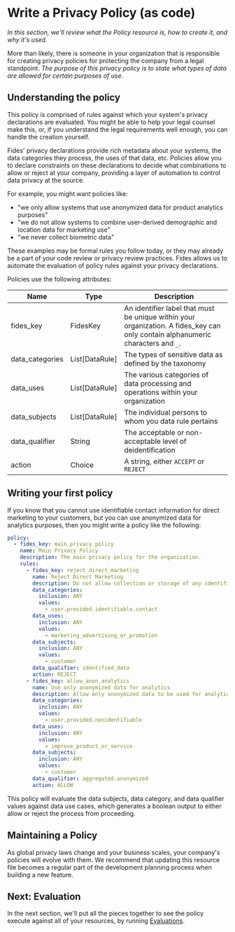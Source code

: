 # Write a Privacy Policy (as code)

_In this section, we'll review what the Policy resource is, how to create it, and why it's used._

More than likely, there is someone in your organization that is responsible for creating privacy policies for protecting the company from a legal standpoint. *The purpose of this privacy policy is to state what types of data are allowed for certain purposes of use.*

## Understanding the policy

This policy is comprised of rules against which your system's privacy declarations are evaluated. You might be able to help your legal counsel make this, or, if you understand the legal requirements well enough, you can handle the creation yourself.

Fides' privacy declarations provide rich metadata about your systems, the data categories they process, the uses of that data, etc. Policies allow you to declare constraints on these declarations to decide what combinations to allow or reject at your company, providing a layer of automation to control data privacy at the source.

For example, you might want policies like:

* "we only allow systems that use anonymized data for product analytics purposes"
* "we do not allow systems to combine user-derived demographic and location data for marketing use"
* "we never collect biometric data"

These examples may be formal rules you follow today, or they may already be a part of your code review or privacy review practices. Fides allows us to automate the evaluation of policy rules against your privacy declarations.

Policies use the following attributes:

| Name | Type | Description |
| --- | --- | --- |
| fides_key | FidesKey | An identifier label that must be unique within your organization. A fides_key can only contain alphanumeric characters and `_`. |
| data_categories | List[DataRule] | The types of sensitive data as defined by the taxonomy |
| data_uses | List[DataRule] | The various categories of data processing and operations within your organization |
| data_subjects | List[DataRule] | The individual persons to whom you data rule pertains |
| data_qualifier | String | The acceptable or non-acceptable level of deidentification |
| action | Choice | A string, either `ACCEPT` or `REJECT` |

## Writing your first policy

If you know that you cannot use identifiable contact information for direct marketing to your customers, but you can use anonymized data for analytics purposes, then you might write a policy like the following:

```yaml
policy:
  - fides_key: main_privacy_policy
    name: Main Privacy Policy
    description: The main privacy policy for the organization.
    rules:
      - fides_key: reject_direct_marketing
        name: Reject Direct Marketing
        description: Do not allow collection or storage of any identifiable contact info to use for marketing.
        data_categories:
          inclusion: ANY
          values:
            - user.provided.identifiable.contact
        data_uses:
          inclusion: ANY
          values:
            - marketing_advertising_or_promotion
        data_subjects:
          inclusion: ANY
          values:
            - customer
        data_qualifier: identified_data
        action: REJECT
      - fides_key: allow_anon_analytics
        name: Use only anonymized data for analytics
        description: Allow only anonymized data to be used for analytics purposes.
        data_categories:
          inclusion: ANY
          values:
            - user.provided.nonidentifiable
        data_uses:
          inclusion: ANY
          values:
            - improve_product_or_service
        data_subjects:
          inclusion: ANY
          values:
            - customer
        data_qualifier: aggregated.anonymized
        action: ALLOW
```

This policy will evaluate the data subjects, data category, and data qualifier values against data use cases, which generates a boolean output to either allow or reject the process from proceeding.

## Maintaining a Policy

As global privacy laws change and your business scales, your company's policies will evolve with them. We recommend that updating this resource file becomes a regular part of the development planning process when building a new feature.

## Next: Evaluation

In the next section, we'll put all the pieces together to see the policy execute against all of your resources, by running [Evaluations](evaluate.md).

